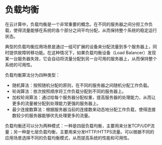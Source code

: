 # 负载均衡
在云计算中，负载均衡是一个非常重要的概念。在不同的服务器之间分担工作负载，使得流量能够在系统的各个部分之间平均分配，从而保持整个系统的稳定运行状态。

典型的负载均衡应用场景是通过一组可扩展的设备来分配流量到多个服务器上，同时提供故障转移功能。在这种情况下，如果负载均衡设备（Load Balancer）发现某一台服务器失效，它会自动将流量分配到另一台可用的服务器上，从而保持整个系统的可用性。

负载均衡算法分为四种类型：

+ 随机算法：按照随机分配的原则，在不同的服务器之间随机分配工作负载。
+ 轮询算法：依次按照顺序将工作负载分配到不同的服务器上。
+ 加权轮询算法：通过给每个服务器分配权重，提高服务器的处理能力，从而让更多的流量被分配到处理能力更强的服务器上。
+ 最少连接数算法：根据服务器当前的连接数来动态地分配工作负载，使得连接数较少的服务器能够优先处理更多的流量。

负载均衡还可以分为两种模式：一种是四层负载均衡，主要用来分发TCP/UDP流量；另一种是七层负载均衡，主要用来分发HTTP/HTTPS流量。可以根据不同的应用场景选择不同的负载均衡模式，从而提高系统的性能和可用性。